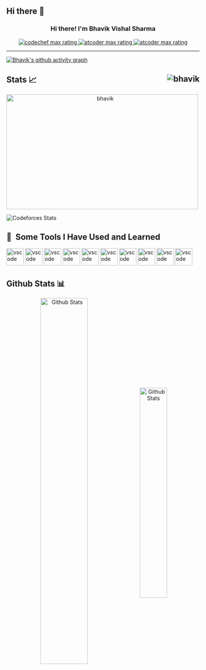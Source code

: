 ## Hi there 👋
<div>
    <h3 align="center" font-size="24"> Hi there! I'm Bhavik Vishal Sharma </h3>
    <p align="center">
        <a href="https://www.codechef.com/users/its_bhavik7">
            <img src="https://cp-logo.vercel.app/codechef/school_swan_94?logo=true" alt="codechef max rating">
        </a>
        <a href="https://atcoder.jp/users/its_bhavik7">
            <img src="https://cp-logo.vercel.app/atcoder/its_bhavik7?logo=true" alt="atcoder max rating">
        </a>
        <a href="https://atcoder.jp/users/its_bhavik7">
            <img src="https://codeforces-readme-stats.vercel.app/api/badge?username=its_bhavik7" alt="atcoder max rating">
        </a>
    </p>
</div>

<!--START_SECTION:waka--><!--END_SECTION:waka-->


---
[![Bhavik's github activity graph](https://github-readme-activity-graph.vercel.app/graph?username=itsbhavik1)](https://github.com/itsbhavik1/github-readme-activity-graph)

<!-- Codeforces Stats -->
<h2 align="left" height="30">Stats 📈 
    <img src="https://komarev.com/ghpvc/?username=itsbhavik1&label=Profile%20views&color=0e75b6&style=for-the-badge" alt="bhavik" align="right" /> 
</h2>
<p align ="center" style="display: flex;">
    <img width="500" height="300" src="https://github-readme-streak-stats.herokuapp.com/?user=itsbhavik1&theme=github-dark-blue" alt="bhavik" />    
    
</p>

![Codeforces Stats](https://codeforces-readme-stats.vercel.app/api/card?username=its_bhavik7)

<h2> 🚀 &nbsp;Some Tools I Have Used and Learned</h2>
<p align="left">

<img src="https://cdn.jsdelivr.net/gh/devicons/devicon@latest/icons/c/c-original.svg" alt="vscode" width="45" height="45" />
<img src="https://cdn.jsdelivr.net/gh/devicons/devicon@latest/icons/react/react-original.svg"  alt="vscode" width="45" height="45" />
 <img src="https://cdn.jsdelivr.net/gh/devicons/devicon@latest/icons/bootstrap/bootstrap-original.svg" alt="vscode" width="45" height="45" />
<img src="https://cdn.jsdelivr.net/gh/devicons/devicon@latest/icons/javascript/javascript-original.svg" alt="vscode" width="45" height="45" />
<img src="https://cdn.jsdelivr.net/gh/devicons/devicon@latest/icons/cplusplus/cplusplus-original.svg"  alt="vscode" width="45" height="45" />
<img src="https://cdn.jsdelivr.net/gh/devicons/devicon@latest/icons/python/python-original.svg" alt="vscode" width="45" height="45"  />
<img src="https://cdn.jsdelivr.net/gh/devicons/devicon@latest/icons/mongodb/mongodb-original.svg"  alt="vscode" width="45" height="45" />
<img src="https://cdn.jsdelivr.net/gh/devicons/devicon@latest/icons/nextjs/nextjs-original-wordmark.svg" alt="vscode" width="45" height="45"  />
 <img src="https://cdn.jsdelivr.net/gh/devicons/devicon@latest/icons/tailwindcss/tailwindcss-original-wordmark.svg" alt="vscode" width="45" height="45" />
          
          
          
          
             

          

          
    
<img src="https://cdn.jsdelivr.net/gh/devicons/devicon/icons/vscode/vscode-original.svg" alt="vscode" width="45" height="45"/>

</p>


<!-- Statistics -->
<h2 align="left">Github Stats 📊</h2>
<div align="center">
    <img src="https://github-readme-stats.vercel.app/api?username=itsbhavik1&show_icons=true&theme=github_dark" width=49.5% alt="Github Stats" align="center" style="margin-right:10px">
    <img src="https://github-readme-stats.vercel.app/api/top-langs/?username=itsbhavik1&layout=compact&theme=github_dark&langs_count=8" width=37.5% alt="Github Stats" align="center">
